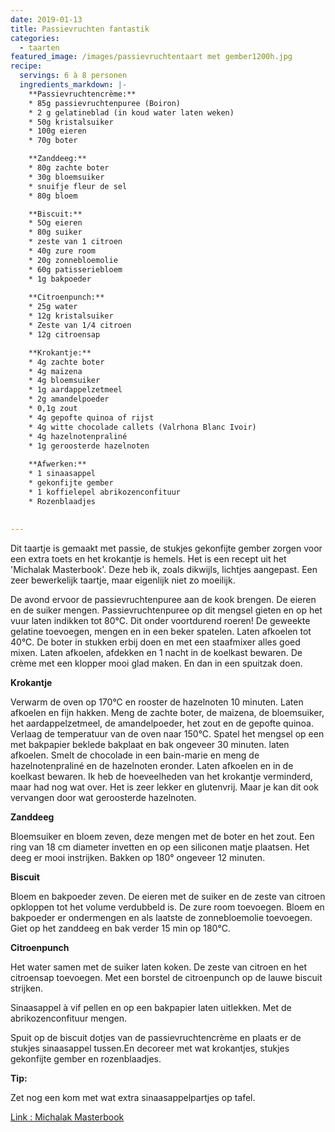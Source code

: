 ```yaml
---
date: 2019-01-13
title: Passievruchten fantastik
categories:
  - taarten
featured_image: /images/passievruchtentaart met gember1200h.jpg
recipe:
  servings: 6 à 8 personen
  ingredients_markdown: |-
    **Passievruchtencrème:**    * 85g passievruchtenpuree (Boiron)
    * 2 g gelatineblad (in koud water laten weken)    * 50g kristalsuiker    * 100g eieren    * 70g boter    **Zanddeeg:**    * 80g zachte boter    * 30g bloemsuiker    * snuifje fleur de sel    * 80g bloem    **Biscuit:**    * 5Og eieren
    * 80g suiker    * zeste van 1 citroen    * 40g zure room    * 20g zonnebloemolie    * 60g patisseriebloem    * 1g bakpoeder    
    **Citroenpunch:**
    * 25g water
    * 12g kristalsuiker
    * Zeste van 1/4 citroen
    * 12g citroensap

    **Krokantje:**
    * 4g zachte boter
    * 4g maizena
    * 4g bloemsuiker
    * 1g aardappelzetmeel
    * 2g amandelpoeder
    * 0,1g zout
    * 4g gepofte quinoa of rijst
    * 4g witte chocolade callets (Valrhona Blanc Ivoir)
    * 4g hazelnotenpraliné
    * 1g geroosterde hazelnoten
    
    **Afwerken:**
    * 1 sinaasappel
    * gekonfijte gember
    * 1 koffielepel abrikozenconfituur
    * Rozenblaadjes
        
---
```

Dit taartje is gemaakt met passie, de stukjes gekonfijte gember zorgen voor een extra toets en het krokantje is hemels.
Het is een recept uit het 'Michalak Masterbook'. Deze heb ik, zoals dikwijls, lichtjes aangepast.
Een zeer bewerkelijk taartje, maar eigenlijk niet zo moeilijk.



<!--more-->

De avond ervoor de passievruchtenpuree aan de kook brengen. De eieren en de suiker mengen.
Passievruchtenpuree op dit mengsel gieten en op het vuur laten indikken tot 80°C. Dit onder voortdurend roeren!
De geweekte gelatine toevoegen, mengen en in een beker spatelen. Laten afkoelen tot 40°C.
De boter in stukken erbij doen en met een staafmixer alles goed mixen. Laten afkoelen, afdekken en 1 nacht in de koelkast bewaren. De crème met een klopper mooi glad maken. En dan in een spuitzak doen.

**Krokantje**

Verwarm de oven op 170°C en rooster de hazelnoten 10 minuten. Laten afkoelen en fijn hakken.
Meng de zachte boter, de maizena, de bloemsuiker, het aardappelzetmeel, de amandelpoeder, het zout en de gepofte quinoa.
Verlaag de temperatuur van de oven naar 150°C. Spatel het mengsel op een met bakpapier beklede bakplaat en bak ongeveer 30 minuten. laten afkoelen.
Smelt de chocolade in een bain-marie en meng de hazelnotenpraliné en de hazelnoten eronder. Laten afkoelen en in de koelkast bewaren.Ik heb de hoeveelheden van het krokantje verminderd, maar had nog wat over. Het is zeer lekker en  glutenvrij. Maar je kan dit ook vervangen door wat geroosterde hazelnoten.
**Zanddeeg**Bloemsuiker en bloem zeven, deze mengen met de boter en het zout. Een ring van 18 cm diameter invetten en op een siliconen matje plaatsen. Het deeg er mooi instrijken. Bakken op 180° ongeveer 12 minuten.**Biscuit**Bloem en bakpoeder zeven. De eieren met de suiker en de zeste van citroen opkloppen tot het volume verdubbeld is. De zure room toevoegen. Bloem en bakpoeder er ondermengen en als laatste de zonnebloemolie toevoegen.Giet op  het zanddeeg en bak verder 15 min op 180°C. 
**Citroenpunch**

Het water samen met de suiker laten koken. De zeste van citroen en het citroensap toevoegen.
Met een borstel de citroenpunch op de lauwe biscuit strijken.

Sinaasappel à vif pellen en op een bakpapier laten uitlekken.
Met de abrikozenconfituur mengen.

Spuit op de biscuit dotjes van de passievruchtencrème en plaats er de stukjes sinaasappel
tussen.En decoreer met wat krokantjes, stukjes gekonfijte gember en rozenblaadjes. 


<b>Tip: </b>

Zet nog een kom met wat extra sinaasappelpartjes op tafel.

[Link : Michalak Masterbook](https://www.standaardboekhandel.be/seo/nl/boeken/kookboeken/9782841237371/christophe-michalak/michalak-masterbook)
